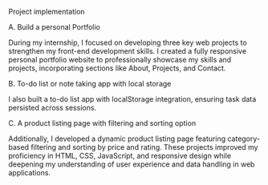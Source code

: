 Project implementation 


A. Build a personal Portfolio

During my internship, I focused on developing three key web projects to strengthen my front-end development skills. I created a fully responsive personal portfolio website to professionally showcase my skills and projects, incorporating sections like About, Projects, and Contact.

B. To-do list or note taking app with local storage

I also built a to-do list app with localStorage integration, ensuring task data persisted across sessions. 


C. A product listing page with filtering and sorting option


Additionally, I developed a dynamic product listing page featuring category-based filtering and sorting by price and rating. These projects improved my proficiency in HTML, CSS, JavaScript, and responsive design while deepening my understanding of user experience and data handling in web applications.



